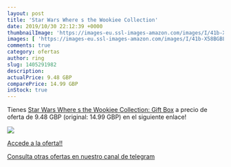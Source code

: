 ```yaml
---
layout: post
title: 'Star Wars Where s the Wookiee Collection'
date: 2019/10/30 22:12:39 +0000
thumbnailImage: 'https://images-eu.ssl-images-amazon.com/images/I/41b-X58BGBL._SL200_.jpg'
images: [ 'https://images-eu.ssl-images-amazon.com/images/I/41b-X58BGBL._SL200_.jpg' ]
comments: true
category: ofertas
author: ring
slug: 1405291982
description:
actualPrice: 9.48 GBP
comparePrice: 14.99 GBP
inStock: true
---
```


Tienes [Star Wars Where s the Wookiee Collection: Gift Box](https://www.amazon.com/dp/1405291982/?tag=redken08-20) a precio de oferta de 9.48 GBP (original: 14.99 GBP) en el siguiente enlace!

[![](https://images-eu.ssl-images-amazon.com/images/I/41b-X58BGBL._SL200_.jpg)](https://www.amazon.com/dp/1405291982/?tag=redken08-20)

[Accede a la oferta!!](https://www.amazon.com/dp/1405291982/?tag=redken08-20)

[Consulta otras ofertas en nuestro canal de telegram](https://t.me/s/ofertas25)
